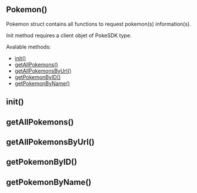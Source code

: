 ## Pokemon()

Pokemon struct contains all functions to request pokemon(s) information(s).

Init method requires a client objet of PokeSDK type. 

Avalable methods: 

- [init()](#init)
- [getAllPokemons()](#getAllPokemons())
- [getAllPokemonsByUrl()](#getAllPokemonsByUrl())
- [getPokemonByID()](#getPokemonByID())
- [getPokemonByName()](#getPokemonByName())


## init()


## getAllPokemons()


## getAllPokemonsByUrl()


## getPokemonByID()


## getPokemonByName()
